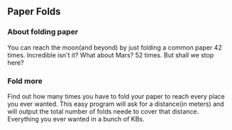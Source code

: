 ## Paper Folds ##

### About folding paper ###

You can reach the moon(and beyond) by just folding a common paper 42 times. Incredible isn't it?
What about Mars? 52 times. But shall we stop here?

### Fold more ###

Find out how many times you have to fold your paper to reach every place you ever wanted. This easy program will ask for a distance(in meters) and will output the total number of folds neede to cover that distance. Everything you ever wanted in a bunch of KBs. 
